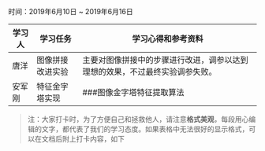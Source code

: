 时间：2019年6月10日 ~ 2019年6月16日

学习人|学习任务|学习心得和参考资料
------ | ------ | ------ 
唐洋  | 图像拼接改进实验 | 主要对图像拼接中的步骤进行改进，调参以达到理想的效果，不过最终实验调参失败。
安军刚 | 特征金字塔实现 | ###图像金字塔特征提取算法
      
> 注：大家打卡时，为了方便自己和拯救他人，请注意**格式美观**，每段用心编辑的文字，都代表了我们的学习态度。如果表格中无法很好的显示格式，可以在文档后附上打卡内容，如下


 



        
        

        
        
